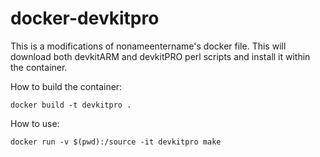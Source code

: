 # docker-devkitpro
This is a modifications of nonameentername's docker file. This will download both devkitARM and devkitPRO perl scripts and install it within the container.

How to build the container:

    docker build -t devkitpro .

How to use:

    docker run -v $(pwd):/source -it devkitpro make
